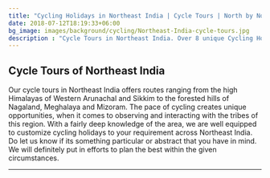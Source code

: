 ```yaml
---
title: "Cycling Holidays in Northeast India | Cycle Tours | North by Northeast Journeys"
date: 2018-07-12T18:19:33+06:00
bg_image: images/background/cycling/Northeast-India-cycle-tours.jpg
description : "Cycle Tours in Northeast India. Over 8 unique Cycling Holidays across the beautiful and little known states of northeast India"
---
```


## Cycle Tours of Northeast India

Our cycle tours in Northeast India offers routes ranging from the high Himalayas of Western Arunachal and Sikkim to the forested hills of Nagaland, Meghalaya and Mizoram. The pace of cycling creates unique opportunities, when it comes to observing and interacting with the tribes of this region. With a fairly deep knowledge of the area, we are well equipped to customize cycling holidays to your requirement across Northeast India. Do let us know if its something particular or abstract that you have in mind. We will definitely put in efforts to plan the best within the given circumstances.

---
